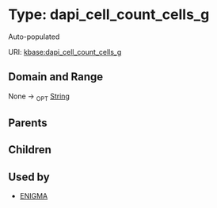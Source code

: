 
# Type: dapi_cell_count_cells_g


Auto-populated

URI: [kbase:dapi_cell_count_cells_g](http://kbase.us/dapi_cell_count_cells_g)


## Domain and Range

None ->  <sub>OPT</sub> [String](types/String.md)

## Parents


## Children


## Used by

 * [ENIGMA](ENIGMA.md)
